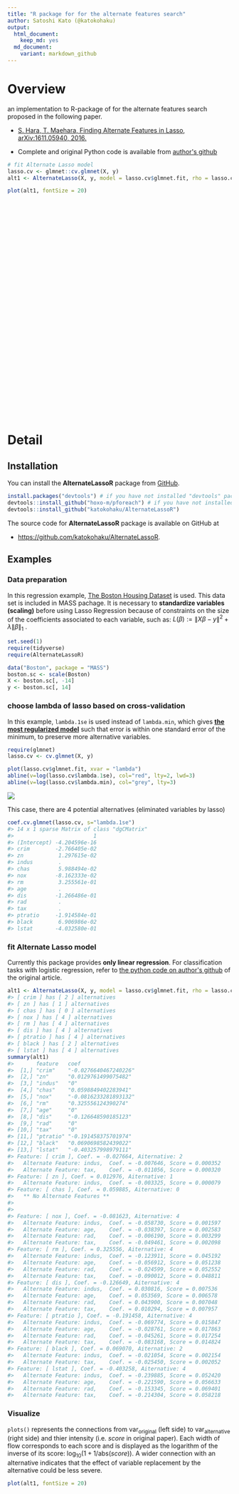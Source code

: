 ```yaml
---
title: "R package for for the alternate features search"
author: Satoshi Kato (@katokohaku)
output: 
  html_document:
    keep_md: yes
  md_document:
    variant: markdown_github
---
```




# Overview

an implementation to R-package of for the alternate features search proposed in the following paper.

* [S. Hara, T. Maehara, Finding Alternate Features in Lasso, arXiv:1611.05940, 2016.](https://arxiv.org/abs/1611.05940)

* Complete and original Python code is available from [author's github](https://github.com/sato9hara/LassoVariants)


```r
# fit Alternate Lasso model
lasso.cv <- glmnet::cv.glmnet(X, y)
alt1 <- AlternateLasso(X, y, model = lasso.cv$glmnet.fit, rho = lasso.cv$lambda.1se, verbose = FALSE)

plot(alt1, fontSize = 20)
```

<!--html_preserve--><div id="htmlwidget-28082f302b348f14b357" style="width:672px;height:480px;" class="sankeyNetwork html-widget"></div>
<script type="application/json" data-for="htmlwidget-28082f302b348f14b357">{"x":{"links":{"source":[0,0,1,1,2,2,2,2,3,3,3,3,4,4,4,4,5,5,5,5,6,6,6,7,7,7,7],"target":[8,9,8,9,8,10,11,9,8,10,11,9,8,10,11,9,8,10,11,9,8,10,9,8,10,11,9],"value":[3.39043849121547,3.42517576424932,3.73167154847506,3.64845581609519,2.71532720246811,2.51329164717844,2.38154790705197,2.57924712046444,1.36750116459316,1.31506040908686,1.30353417024728,1.3342045248933,2.03595345768881,2.1020522212793,2.06266135664804,1.99958962776767,1.80693730455535,1.75500921419773,1.76827318261436,1.83344056518307,2.65865486297552,2.61054400692535,2.6752215031321,1.30431407038096,1.2737767368561,1.18700621998697,1.2589748481274],"group":["crim","crim","zn","zn","nox","nox","nox","nox","rm","rm","rm","rm","dis","dis","dis","dis","ptratio","ptratio","ptratio","ptratio","black","black","black","lstat","lstat","lstat","lstat"]},"nodes":{"name":["crim","zn","nox","rm","dis","ptratio","black","lstat","indus","tax","age","rad"],"group":["crim","zn","nox","rm","dis","ptratio","black","lstat","indus","tax","age","rad"]},"options":{"NodeID":"name","NodeGroup":"name","LinkGroup":"feature","colourScale":"d3.scaleOrdinal(d3.schemeCategory20);","fontSize":20,"fontFamily":null,"nodeWidth":15,"nodePadding":10,"units":"","margin":{"top":null,"right":null,"bottom":null,"left":null},"iterations":32,"sinksRight":true}},"evals":[],"jsHooks":[]}</script><!--/html_preserve-->


# Detail

## Installation

You can install the **AlternateLassoR** package from [GitHub](https://github.com/katokohaku/AlternateLassoR).


```r
install.packages("devtools") # if you have not installed "devtools" package
devtools::install_github("hoxo-m/pforeach") # if you have not installed "pforeach" package
devtools::install_github("katokohaku/AlternateLassoR")
```

The source code for **AlternateLassoR** package is available on GitHub at
- https://github.com/katokohaku/AlternateLassoR.

## Examples
### Data preparation

In this regression example, [The Boston Housing Dataset](https://www.cs.toronto.edu/~delve/data/boston/bostonDetail.html) is used. This data set is included in MASS pachage.
It is necessary to **standardize variables (scaling)** before using Lasso Regression because of constraints on the size of the coefficients associated to each variable, such as: 
$L(\beta):=\|X\beta - y\|^2+\lambda\|\beta\|_1$ .


```r
set.seed(1)
require(tidyverse)
require(AlternateLassoR)

data("Boston", package = "MASS")
boston.sc <- scale(Boston)
X <- boston.sc[, -14]
y <- boston.sc[, 14]
```

### choose lambda of lasso based on cross-validation

In this example, `lambda.1se` is used instead of `lambda.min`, which gives **[the most regularized model](https://web.stanford.edu/~hastie/glmnet/glmnet_alpha.html)** such that error is within one standard error of the minimum, to preserve more alternative variables. 


```r
require(glmnet)
lasso.cv <- cv.glmnet(X, y)

plot(lasso.cv$glmnet.fit, xvar = "lambda")
abline(v=log(lasso.cv$lambda.1se), col="red", lty=2, lwd=3)
abline(v=log(lasso.cv$lambda.min), col="grey", lty=3)
```

![](README_files/figure-html/learnModel-1.png)<!-- -->

This case, there are 4 potential alternatives (eliminated variables by lasso) 

```r
coef.cv.glmnet(lasso.cv, s="lambda.1se")
#> 14 x 1 sparse Matrix of class "dgCMatrix"
#>                         1
#> (Intercept) -4.204596e-16
#> crim        -2.766405e-02
#> zn           1.297615e-02
#> indus        .           
#> chas         5.988494e-02
#> nox         -8.162333e-02
#> rm           3.255561e-01
#> age          .           
#> dis         -1.266486e-01
#> rad          .           
#> tax          .           
#> ptratio     -1.914584e-01
#> black        6.906986e-02
#> lstat       -4.032580e-01
```

### fit Alternate Lasso model

Currently this package provides **only linear regression**. For classification tasks with logistic regression, refer to [the python code on author's github](https://github.com/sato9hara/LassoVariants/tree/master/AlternateLasso) of the original article.


```r
alt1 <- AlternateLasso(X, y, model = lasso.cv$glmnet.fit, rho = lasso.cv$lambda.1se)
#> [ crim ] has [ 2 ] alternatives
#> [ zn ] has [ 1 ] alternatives
#> [ chas ] has [ 0 ] alternatives
#> [ nox ] has [ 4 ] alternatives
#> [ rm ] has [ 4 ] alternatives
#> [ dis ] has [ 4 ] alternatives
#> [ ptratio ] has [ 4 ] alternatives
#> [ black ] has [ 2 ] alternatives
#> [ lstat ] has [ 4 ] alternatives
summary(alt1)
#>       feature   coef                 
#>  [1,] "crim"    "-0.0276640467240226"
#>  [2,] "zn"      "0.0129761499075482" 
#>  [3,] "indus"   "0"                  
#>  [4,] "chas"    "0.0598849402283941" 
#>  [5,] "nox"     "-0.0816233281893132"
#>  [6,] "rm"      "0.325556124390274"  
#>  [7,] "age"     "0"                  
#>  [8,] "dis"     "-0.126648590185123" 
#>  [9,] "rad"     "0"                  
#> [10,] "tax"     "0"                  
#> [11,] "ptratio" "-0.191458375701974" 
#> [12,] "black"   "0.0690698582439022" 
#> [13,] "lstat"   "-0.403257998979111" 
#> Feature: [ crim ], Coef. = -0.027664, Aiternative: 2
#> 	 Alternate Feature: indus, 	Coef. = -0.007646, Score = 0.000352
#> 	 Alternate Feature: tax, 	Coef. = -0.011056, Score = 0.000320
#> Feature: [ zn ], Coef. = 0.012976, Aiternative: 1
#> 	 Alternate Feature: indus, 	Coef. = -0.003325, Score = 0.000079
#> Feature: [ chas ], Coef. = 0.059885, Aiternative: 0
#> 	 ** No Alternate Features **
#> 
#> 
#> Feature: [ nox ], Coef. = -0.081623, Aiternative: 4
#> 	 Alternate Feature: indus, 	Coef. = -0.058730, Score = 0.001597
#> 	 Alternate Feature: age, 	Coef. = -0.038397, Score = 0.002583
#> 	 Alternate Feature: rad, 	Coef. = -0.006190, Score = 0.003299
#> 	 Alternate Feature: tax, 	Coef. = -0.049461, Score = 0.002098
#> Feature: [ rm ], Coef. = 0.325556, Aiternative: 4
#> 	 Alternate Feature: indus, 	Coef. = -0.123911, Score = 0.045192
#> 	 Alternate Feature: age, 	Coef. = -0.056912, Score = 0.051238
#> 	 Alternate Feature: rad, 	Coef. = -0.024599, Score = 0.052552
#> 	 Alternate Feature: tax, 	Coef. = -0.090012, Score = 0.048811
#> Feature: [ dis ], Coef. = -0.126649, Aiternative: 4
#> 	 Alternate Feature: indus, 	Coef. = 0.030816, Score = 0.007536
#> 	 Alternate Feature: age, 	Coef. = 0.053569, Score = 0.006578
#> 	 Alternate Feature: rad, 	Coef. = 0.043900, Score = 0.007048
#> 	 Alternate Feature: tax, 	Coef. = 0.010294, Score = 0.007957
#> Feature: [ ptratio ], Coef. = -0.191458, Aiternative: 4
#> 	 Alternate Feature: indus, 	Coef. = -0.069774, Score = 0.015847
#> 	 Alternate Feature: age, 	Coef. = -0.028761, Score = 0.017863
#> 	 Alternate Feature: rad, 	Coef. = -0.045261, Score = 0.017254
#> 	 Alternate Feature: tax, 	Coef. = -0.083168, Score = 0.014824
#> Feature: [ black ], Coef. = 0.069070, Aiternative: 2
#> 	 Alternate Feature: indus, 	Coef. = -0.021054, Score = 0.002154
#> 	 Alternate Feature: tax, 	Coef. = -0.025450, Score = 0.002052
#> Feature: [ lstat ], Coef. = -0.403258, Aiternative: 4
#> 	 Alternate Feature: indus, 	Coef. = -0.239885, Score = 0.052420
#> 	 Alternate Feature: age, 	Coef. = -0.221590, Score = 0.056633
#> 	 Alternate Feature: rad, 	Coef. = -0.153345, Score = 0.069401
#> 	 Alternate Feature: tax, 	Coef. = -0.214304, Score = 0.058218
```

### Visualize 
`plots()` represents the connections from $\mathrm{var_{original}}$ (left side) to $\mathrm{var_{alternative}}$ (right side) and thier intensity (i.e. $score$ in original paper). Each width of flow corresponds to each score and is displayed as the logarithm of the inverse of its score: $\log_{10}(1 + 1/\mathrm{abs}(score))$. A wider connection with an alternative indicates that the effect of variable replacement by the alternative could be less severe.


```r
plot(alt1, fontSize = 20)
```

<!--html_preserve--><div id="htmlwidget-dd46050412b8de106cc0" style="width:672px;height:480px;" class="sankeyNetwork html-widget"></div>
<script type="application/json" data-for="htmlwidget-dd46050412b8de106cc0">{"x":{"links":{"source":[0,0,1,2,2,2,2,3,3,3,3,4,4,4,4,5,5,5,5,6,6,7,7,7,7],"target":[8,9,8,8,10,11,9,8,10,11,9,8,10,11,9,8,10,11,9,8,9,8,10,11,9],"value":[3.45379568060442,3.49495452656465,4.10482590753442,2.79731347124814,2.5890376540387,2.48300316096832,2.67916527013561,1.36413252912561,1.31211148258727,1.30165435227959,1.33218073575504,2.12611271357815,2.1847536725827,2.15496646440805,2.10268664331173,1.80689364520621,1.75573143608361,1.77054718615441,1.83541737174951,2.66761589712431,2.68863707356127,1.30269346098149,1.27085550161875,1.18777296027801,1.25952010512974],"group":["crim","crim","zn","nox","nox","nox","nox","rm","rm","rm","rm","dis","dis","dis","dis","ptratio","ptratio","ptratio","ptratio","black","black","lstat","lstat","lstat","lstat"]},"nodes":{"name":["crim","zn","nox","rm","dis","ptratio","black","lstat","indus","tax","age","rad"],"group":["crim","zn","nox","rm","dis","ptratio","black","lstat","indus","tax","age","rad"]},"options":{"NodeID":"name","NodeGroup":"name","LinkGroup":"feature","colourScale":"d3.scaleOrdinal(d3.schemeCategory20);","fontSize":20,"fontFamily":null,"nodeWidth":15,"nodePadding":10,"units":"","margin":{"top":null,"right":null,"bottom":null,"left":null},"iterations":32,"sinksRight":true}},"evals":[],"jsHooks":[]}</script><!--/html_preserve-->

